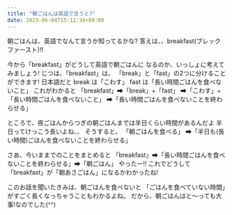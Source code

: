 ```yaml
---
title: "朝ごはんは英語で言うと?"
date: 2023-06-04T15:12:34+09:00
---
```

朝ごはんは、英語でなんて言うか知ってるかな?
答えは、、breakfast(ブレックファースト)!! 

今から「breakfast」がどうして英語で朝ごはんに
なるのか、いっしょに考えてみましょう!
じつは、「breakfast」は、
「break」と「fast」の2つに分けることができます! 
日本語だと
break は「こわす」
fast は「長い時間ごはんを食べないこと」
これがわかると
「breakfast」➡「break」+「fast」
➡「こわす」+「長い時間ごはんを食べないこと」
➡「長い時間ごはんを食べないことを終わらせる」

ところで、夜ごはんからつぎの朝ごはんまでは半日くらい時間があるんだよ
半日ってけっこう長いよね、、
そうすると、
「朝ごはんを食べる」
➡「半日も(長い時間)ごはんを食べないことを終わらせる」 

さあ、今いままでのことをまとめると
「breakfast」➡「長い時間ごはんを食べないことを終わらせる」➡「朝ごはん」
やったー!! 
これでどうして「breakfast」が「朝あさごはん」になるかわかったね!

このお話を聞いたきみは、朝ごはんを食べないと
「ごはんを食べていない時間」がすごく長くなっちゃうこともわかるよね。
だから、朝ごはんはと〜っても大事!なのでした(^^)